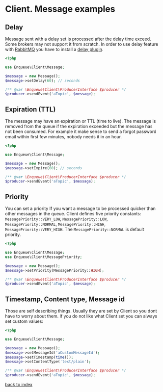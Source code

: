 # Client. Message examples
 
## Delay 

Message sent with a delay set is processed after the delay time exceed.
Some brokers may not support it from scratch. 
In order to use delay feature with [RabbitMQ](https://www.rabbitmq.com/) you have to install a [delay plugin](https://github.com/rabbitmq/rabbitmq-delayed-message-exchange).

```php
<?php

use Enqueue\Client\Message;

$message = new Message();
$message->setDelay(60); // seconds

/** @var \Enqueue\Client\ProducerInterface $producer */
$producer->sendEvent('aTopic', $message);
```

## Expiration (TTL)

The message may have an expiration or TTL (time to live). 
The message is removed from the queue if the expiration exceeded but the message has not been consumed.
For example it make sense to send a forgot password email within first few minutes, nobody needs it in an hour.

```php
<?php

use Enqueue\Client\Message;

$message = new Message();
$message->setExpire(60); // seconds

/** @var \Enqueue\Client\ProducerInterface $producer */
$producer->sendEvent('aTopic', $message);
```

## Priority 

You can set a priority If you want a message to be processed quicker than other messages in the queue.
Client defines five priority constants: `MessagePriority::VERY_LOW`, `MessagePriority::LOW`, `MessagePriority::NORMAL`, `MessagePriority::HIGH`, `MessagePriority::VERY_HIGH`.
The `MessagePriority::NORMAL` is default priority.

```php
<?php

use Enqueue\Client\Message;
use Enqueue\Client\MessagePriority;

$message = new Message();
$message->setPriority(MessagePriority::HIGH);

/** @var \Enqueue\Client\ProducerInterface $producer */
$producer->sendEvent('aTopic', $message);
```

## Timestamp, Content type, Message id

Those are self describing things. 
Usually they are set by Client so you dont have to worry about them. 
If you do not like what Client set you can always set custom values:
 
```php
<?php

use Enqueue\Client\Message;

$message = new Message();
$message->setMessageId('aCustomMessageId');
$message->setTimestamp(time());
$message->setContentType('text/plain');

/** @var \Enqueue\Client\ProducerInterface $producer */
$producer->sendEvent('aTopic', $message);
```

[back to index](../index.md)
